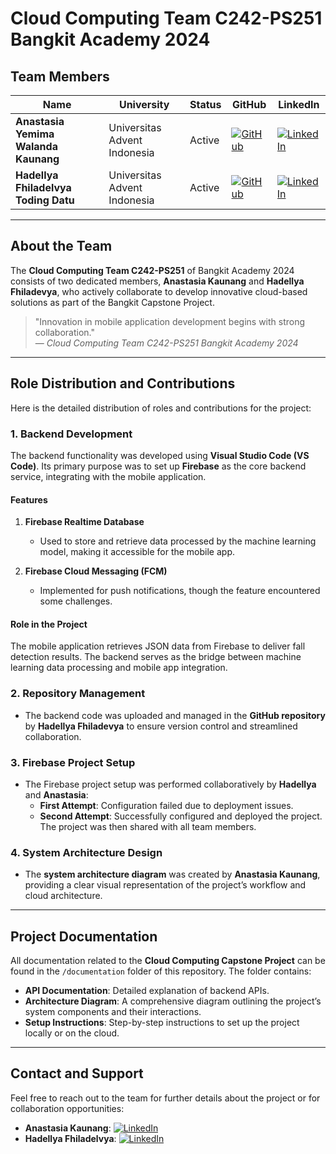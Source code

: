 # Cloud Computing Team C242-PS251 Bangkit Academy 2024

## Team Members

| Name                                   | University                    | Status  | GitHub                                                                                           | LinkedIn                                                                                                           |
|----------------------------------------|-------------------------------|---------|--------------------------------------------------------------------------------------------------|--------------------------------------------------------------------------------------------------------------------|
| **Anastasia Yemima Walanda Kaunang**   | Universitas Advent Indonesia  | Active  | [![GitHub](https://img.shields.io/badge/GitHub-Profile-black?style=for-the-badge&logo=github&logoColor=white)](https://github.com/tasiakaunang) | [![LinkedIn](https://img.shields.io/badge/LinkedIn-Profile-blue?style=for-the-badge&logo=linkedin&logoColor=white)](https://www.linkedin.com/in/anastasiakaunang) |
| **Hadellya Fhiladelvya Toding Datu**   | Universitas Advent Indonesia  | Active  | [![GitHub](https://img.shields.io/badge/GitHub-Profile-black?style=for-the-badge&logo=github&logoColor=white)](https://github.com/hadelkim3) | [![LinkedIn](https://img.shields.io/badge/LinkedIn-Profile-blue?style=for-the-badge&logo=linkedin&logoColor=white)](https://www.linkedin.com/in/hadellya-fhiladelvya-toding-datu-690036294) |

---

## About the Team

The **Cloud Computing Team C242-PS251** of Bangkit Academy 2024 consists of two dedicated members, **Anastasia Kaunang** and **Hadellya Fhiladevya**, who actively collaborate to develop innovative cloud-based solutions as part of the Bangkit Capstone Project.

> "Innovation in mobile application development begins with strong collaboration."  
> — *Cloud Computing Team C242-PS251 Bangkit Academy 2024*

---

## Role Distribution and Contributions

Here is the detailed distribution of roles and contributions for the project:

### 1. **Backend Development**

The backend functionality was developed using **Visual Studio Code (VS Code)**. Its primary purpose was to set up **Firebase** as the core backend service, integrating with the mobile application.

#### Features
1. **Firebase Realtime Database**  
   - Used to store and retrieve data processed by the machine learning model, making it accessible for the mobile app.

2. **Firebase Cloud Messaging (FCM)**  
   - Implemented for push notifications, though the feature encountered some challenges.

#### Role in the Project
The mobile application retrieves JSON data from Firebase to deliver fall detection results. The backend serves as the bridge between machine learning data processing and mobile app integration.

### 2. **Repository Management**
- The backend code was uploaded and managed in the **GitHub repository** by **Hadellya Fhiladevya** to ensure version control and streamlined collaboration.

### 3. **Firebase Project Setup**
- The Firebase project setup was performed collaboratively by **Hadellya** and **Anastasia**:
  - **First Attempt**: Configuration failed due to deployment issues.
  - **Second Attempt**: Successfully configured and deployed the project. The project was then shared with all team members.

### 4. **System Architecture Design**
- The **system architecture diagram** was created by **Anastasia Kaunang**, providing a clear visual representation of the project’s workflow and cloud architecture.

---

## Project Documentation

All documentation related to the **Cloud Computing Capstone Project** can be found in the `/documentation` folder of this repository. The folder contains:

- **API Documentation**: Detailed explanation of backend APIs.
- **Architecture Diagram**: A comprehensive diagram outlining the project’s system components and their interactions.
- **Setup Instructions**: Step-by-step instructions to set up the project locally or on the cloud.

---

## Contact and Support

Feel free to reach out to the team for further details about the project or for collaboration opportunities:

- **Anastasia Kaunang**: [![LinkedIn](https://img.shields.io/badge/LinkedIn-Profile-blue?style=flat-square&logo=linkedin)](https://www.linkedin.com/in/anastasiakaunang)
- **Hadellya Fhiladelvya**: [![LinkedIn](https://img.shields.io/badge/LinkedIn-Profile-blue?style=flat-square&logo=linkedin)](https://www.linkedin.com/in/hadellya-fhiladelvya-toding-datu-690036294)
